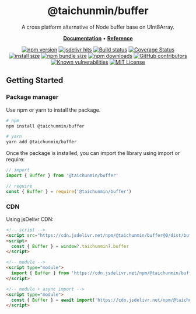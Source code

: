 <div align="center">

<h1>@taichunmin/buffer</h1>

<p>A cross platform alternative of Node buffer base on UInt8Array.</p>

<p>
<a href="https://taichunmin.idv.tw/js-buffer/"><b>Documentation</b></a> •
<a href="https://taichunmin.idv.tw/js-buffer/classes/Buffer.html"><b>Reference</b></a>
</p>

[![npm version](https://img.shields.io/npm/v/@taichunmin/buffer.svg?logo=npm)](https://www.npmjs.org/package/@taichunmin/buffer)
[![jsdelivr hits](https://img.shields.io/jsdelivr/npm/hm/@taichunmin/buffer?logo=jsdelivr)](https://www.jsdelivr.com/package/npm/@taichunmin/buffer)
[![Build status](https://img.shields.io/github/actions/workflow/status/taichunmin/js-buffer/ci.yml?branch=master)](https://github.com/taichunmin/js-buffer/actions/workflows/ci.yml)
[![Coverage Status](https://img.shields.io/coverallsCoverage/github/taichunmin/js-buffer?branch=master)](https://coveralls.io/github/taichunmin/js-buffer?branch=master)
[![install size](https://img.shields.io/badge/dynamic/json?url=https://packagephobia.com/v2/api.json?p=@taichunmin%2Fbuffer&query=$.install.pretty&label=install%20size)](https://packagephobia.now.sh/result?p=@taichunmin%2Fbuffer)
[![npm bundle size](https://img.shields.io/bundlephobia/minzip/@taichunmin/buffer)](https://bundlephobia.com/package/@taichunmin/buffer@latest)
[![npm downloads](https://img.shields.io/npm/dm/@taichunmin/buffer.svg)](https://npm-stat.com/charts.html?package=@taichunmin%2Fbuffer)
[![GitHub contributors](https://img.shields.io/github/contributors/taichunmin/js-buffer)](https://github.com/taichunmin/js-buffer/graphs/contributors)
[![Known vulnerabilities](https://snyk.io/test/npm/@taichunmin/buffer/badge.svg)](https://snyk.io/test/npm/@taichunmin/buffer)
[![MIT License](https://img.shields.io/github/license/taichunmin/js-buffer)](https://github.com/taichunmin/js-buffer/blob/master/LICENSE)

</div>

## Getting Started

### Package manager

Use npm or yarn to install the package.

```bash
# npm
npm install @taichunmin/buffer

# yarn
yarn add @taichunmin/buffer
```

Once the package is installed, you can import the library using import or require:

```js
// import
import { Buffer } from '@taichunmin/buffer'

// require
const { Buffer } = require('@taichunmin/buffer')
```

### CDN

Using jsDelivr CDN:

```html
<!-- script -->
<script src="https://cdn.jsdelivr.net/npm/@taichunmin/buffer@0/dist/buffer.global.js"></script>
<script>
  const { Buffer } = window?.taichunmin?.buffer
</script>

<!-- module -->
<script type="module">
  import { Buffer } from 'https://cdn.jsdelivr.net/npm/@taichunmin/buffer@0/+esm'
</script>

<!-- module + async import -->
<script type="module">
  const { Buffer } = await import('https://cdn.jsdelivr.net/npm/@taichunmin/buffer@0/+esm')
</script>
```